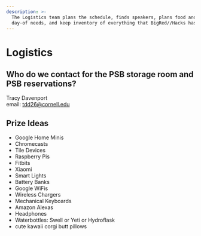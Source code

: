 ```yaml
---
description: >-
  The Logistics team plans the schedule, finds speakers, plans food and other
  day-of needs, and keep inventory of everything that BigRed//Hacks has.
---
```


# Logistics

## Who do we contact for the PSB storage room and PSB reservations?

Tracy Davenport  
email: tdd26@cornell.edu

## Prize Ideas

* Google Home Minis
* Chromecasts
* Tile Devices
* Raspberry Pis
* Fitbits
* Xiaomi
* Smart Lights
* Battery Banks
* Google WiFis
* Wireless Chargers
* Mechanical Keyboards
* Amazon Alexas
* Headphones
* Waterbottles: Swell or Yeti or Hydroflask
* cute kawaii corgi butt pillows





